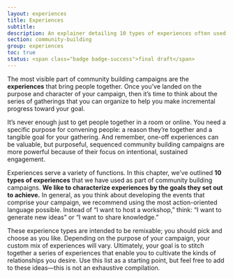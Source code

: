 ```yaml
---
layout: experiences
title: Experiences
subtitle:
description: An explainer detailing 10 types of experiences often used in community building campaigns. Useful for community builders seeking to develop a series of engaging, action-oriented events that purposefully bring people together to make progress toward an overarching goal. Includes artifacts from Sprout's work developing similar events over its two-decade history.
section: community-building
group: experiences
toc: true
status: <span class="badge badge-success">final draft</span>
---
```


The most visible part of community building campaigns are the **experiences** that bring people together. Once you’ve landed on the purpose and character of your campaign, then it’s time to think about the series of gatherings that you can organize to help you make incremental progress toward your goal.

It’s never enough just to get people together in a room or online. You need a specific purpose for convening people: a reason they’re together and a tangible goal for your gathering. And remember, one-off experiences can be valuable, but purposeful, sequenced community building campaigns are more powerful because of their focus on intentional, sustained engagement.

Experiences serve a variety of functions. In this chapter, we’ve outlined **10 types of experiences** that we have used as part of community building campaigns. **We like to characterize experiences by the goals they set out to achieve.** In general, as you think about developing the events that comprise your campaign, we recommend using the most action-oriented language possible. Instead of “I want to host a workshop,” think: “I want to generate new ideas” or “I want to share knowledge.”

These experience types are intended to be remixable; you should pick and choose as you like. Depending on the purpose of your campaign, your custom mix of experiences will vary. Ultimately, your goal is to stitch together a series of experiences that enable you to cultivate the kinds of relationships you desire. Use this list as a starting point, but feel free to add to these ideas—this is not an exhaustive compilation.
